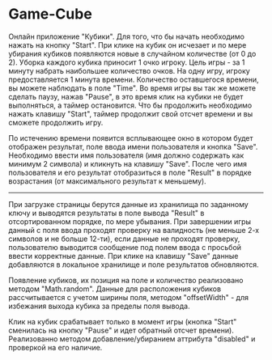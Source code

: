 # Game-Cube

Онлайн приложение "Кубики". Для того, что бы начать необходимо 
нажать на кнопку "Start". При клике на кубик он исчезает и по мере
убирания кубиков появляются новые в случайном количестве 
(от 0 до 2).  Уборка каждого кубика приносит 1 очко игроку. 
Цель игры - за 1 минуту набрать наибольшее количество очков.
На одну игру, игроку предоставляется 1 минута времени. 
Количество оставшегося времени, вы можете наблюдать в поле 
"Time". Во время игры вы так же можете сделать паузу, нажав 
"Pause", в это время клик на кубики не будет выполняться, а таймер 
остановится. Что бы продолжить необходимо нажать клавишу "Start",
таймер продолжит свой отсчет времени и вы сможете продолжить
игру.

По истечению времени появится всплывающее окно в котором будет 
отображен результат, поле ввода имени пользователя и кнопка 
"Save". Необходимо ввести имя пользователя (имя должно 
содержать как минимум 2 символа) и кликнуть на клавишу "Save".
После чего имя пользователя и его результат отобразиться 
в поле "Result" в порядке возрастания (от максимального 
результат к меньшему).

------------------------------------------------------------

При загрузке страницы берутся данные из хранилища по заданному
ключу и выводятся результаты в поле вывода "Result" в 
отсортированном порядке, по мере убывания. При завершении 
игры данный с поля ввода проходят проверку на валидность 
(не меньше 2-х символов и не больше 12-ти), если данные не 
проходят проверку, пользователю выводится сообщение под 
полем ввода с просьбой ввести корректные данные.
При клике на клавишу "Save" данные добавляются в локальное
хранилище и поле результатов обновляются.

Появление кубиков, их позиция на поле и количество
реализовано методом "Math.random". Данные для расположения
кубиков рассчитывается с учетом ширины поля, 
методом "offsetWidth" - для избежания выхода кубика за пределы
поля вывода.

Клик на кубик срабатывает только в момент игры (кнопка "Start"
сменилась на кнопку "Pause" и идет обратный отсчет времени).
Реализованно методом добавление/убиранием аттрибута "disabled"
и проверкой на его наличие.
